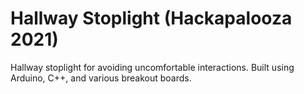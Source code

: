 # Hallway Stoplight (Hackapalooza 2021)
Hallway stoplight for avoiding uncomfortable interactions. Built using Arduino, C++, and various breakout boards.
